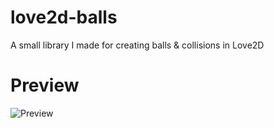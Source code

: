 # love2d-balls
A small library I made for creating balls &amp; collisions in Love2D

# Preview
![Preview](showcase.gif)
